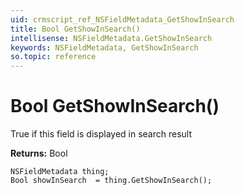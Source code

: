 ```yaml
---
uid: crmscript_ref_NSFieldMetadata_GetShowInSearch
title: Bool GetShowInSearch()
intellisense: NSFieldMetadata.GetShowInSearch
keywords: NSFieldMetadata, GetShowInSearch
so.topic: reference
---
```


# Bool GetShowInSearch()

True if this field is displayed in search result

**Returns:** Bool

```crmscript
NSFieldMetadata thing;
Bool showInSearch  = thing.GetShowInSearch();
```

